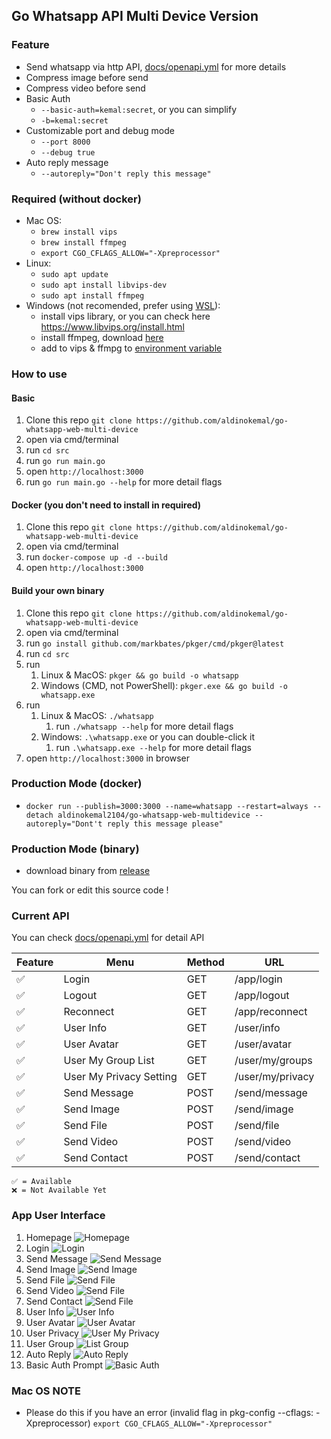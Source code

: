 ## Go Whatsapp API Multi Device Version

### Feature
- Send whatsapp via http API, [docs/openapi.yml](./docs/openapi.yaml) for more details
- Compress image before send
- Compress video before send
- Basic Auth 
  - `--basic-auth=kemal:secret`, or you can simplify
  - `-b=kemal:secret`
- Customizable port and debug mode
  - `--port 8000`
  - `--debug true`
- Auto reply message
  - `--autoreply="Don't reply this message"`

### Required (without docker)

- Mac OS:
    - `brew install vips`
    - `brew install ffmpeg`
    - `export CGO_CFLAGS_ALLOW="-Xpreprocessor"`
- Linux:
    - `sudo apt update`
    - `sudo apt install libvips-dev`
    - `sudo apt install ffmpeg`
- Windows (not recomended, prefer using [WSL](https://docs.microsoft.com/en-us/windows/wsl/install)):
    - install vips library, or you can check here https://www.libvips.org/install.html
    - install ffmpeg, download [here](https://www.ffmpeg.org/download.html#build-windows) 
    - add to vips & ffmpg to [environment variable](https://www.google.com/search?q=windows+add+to+environment+path)

### How to use

#### Basic

1. Clone this repo `git clone https://github.com/aldinokemal/go-whatsapp-web-multi-device`
2. open via cmd/terminal
3. run `cd src`
4. run `go run main.go`
5. open `http://localhost:3000`
6. run `go run main.go --help` for more detail flags

#### Docker (you don't need to install in required)

1. Clone this repo `git clone https://github.com/aldinokemal/go-whatsapp-web-multi-device`
2. open via cmd/terminal
3. run `docker-compose up -d --build`
4. open `http://localhost:3000`

#### Build your own binary 
1. Clone this repo `git clone https://github.com/aldinokemal/go-whatsapp-web-multi-device`
2. open via cmd/terminal
3. run `go install github.com/markbates/pkger/cmd/pkger@latest`
4. run `cd src`
5. run 
   1. Linux & MacOS: `pkger && go build -o whatsapp`
   2. Windows (CMD, not PowerShell): `pkger.exe && go build -o whatsapp.exe`
6. run 
   1. Linux & MacOS: `./whatsapp`
      1. run `./whatsapp --help` for more detail flags
   2. Windows: `.\whatsapp.exe` or you can double-click it
      1. run `.\whatsapp.exe --help` for more detail flags
7. open `http://localhost:3000` in browser

### Production Mode (docker)
- `docker run --publish=3000:3000 --name=whatsapp --restart=always --detach aldinokemal2104/go-whatsapp-web-multidevice --autoreply="Dont't reply this message please"`

### Production Mode (binary)
- download binary from [release](https://github.com/aldinokemal/go-whatsapp-web-multidevice/releases)

You can fork or edit this source code !

### Current API
You can check [docs/openapi.yml](./docs/openapi.yaml) for detail API

| Feature | Menu                    | Method | URL              | 
|---------|-------------------------|--------|------------------|
| ✅       | Login                   | GET    | /app/login       |
| ✅       | Logout                  | GET    | /app/logout      |  
| ✅       | Reconnect               | GET    | /app/reconnect   | 
| ✅       | User Info               | GET    | /user/info       |
| ✅       | User Avatar             | GET    | /user/avatar     |
| ✅       | User My Group List      | GET    | /user/my/groups  |
| ✅       | User My Privacy Setting | GET    | /user/my/privacy |
| ✅       | Send Message            | POST   | /send/message    |
| ✅       | Send Image              | POST   | /send/image      | 
| ✅       | Send File               | POST   | /send/file       | 
| ✅       | Send Video              | POST   | /send/video      | 
| ✅       | Send Contact            | POST   | /send/contact    | 

```
✅ = Available
❌ = Not Available Yet
```

### App User Interface

1. Homepage  ![Homepage](https://i.ibb.co/GR0MN9g/Screenshot-2022-11-06-at-14-02-39.png)
2. Login  ![Login](https://i.ibb.co/Yp3YJKM/Screen-Shot-2022-02-13-at-12-55-54.png)
3. Send Message ![Send Message](https://i.ibb.co/Bng57Ry/Screen-Shot-2022-05-22-at-13-51-13.png)
4. Send Image ![Send Image](https://i.ibb.co/gJj3SrQ/Screen-Shot-2022-05-22-at-13-49-21.png)
5. Send File ![Send File](https://i.ibb.co/nCwhysd/Screen-Shot-2022-05-22-at-13-43-16.png)
6. Send Video ![Send File](https://i.ibb.co/yBXsWXX/Screen-Shot-2022-05-22-at-13-43-24.png)
7. Send Contact ![Send File](https://i.ibb.co/fqwwGK5/Screen-Shot-2022-07-07-at-07-59-26.png)
8. User Info  ![User Info](https://i.ibb.co/BC0mNT7/Screen-Shot-2022-02-13-at-13-00-57.png)
9. User Avatar  ![User Avatar](https://i.ibb.co/TkzPbLZ/Screen-Shot-2022-02-13-at-13-01-39.png)
10. User Privacy ![User My Privacy](https://i.ibb.co/RQcC5m9/Screen-Shot-2022-02-13-at-12-58-47.png)
11. User Group  ![List Group](https://i.ibb.co/jfkgKdG/Screen-Shot-2022-05-12-at-21-12-06.png)
12. Auto Reply  ![Auto Reply](https://i.ibb.co/D4rTytX/IMG-20220517-162500.jpg)
13. Basic Auth Prompt ![Basic Auth](https://i.ibb.co/PDjQ92W/Screenshot-2022-11-06-at-14-06-29.png)

### Mac OS NOTE

- Please do this if you have an error (invalid flag in pkg-config --cflags: -Xpreprocessor)
  `export CGO_CFLAGS_ALLOW="-Xpreprocessor"`
